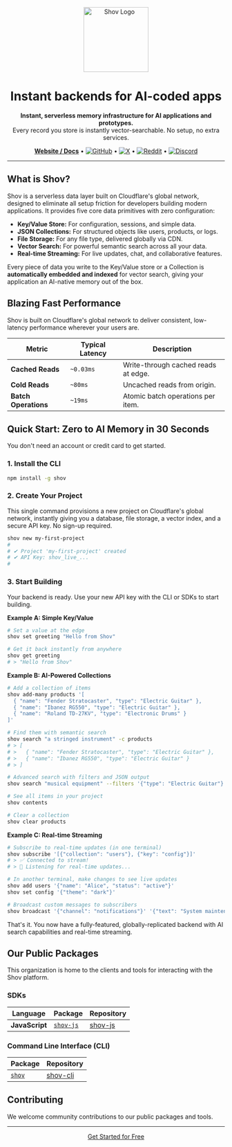 <!-- Note: This file is automatically synced from the private /shov monorepo. -->
<!-- Triggering sync -->

<div align="center">
  <img src="https://shov.com/logos/shov-logo-white.svg" alt="Shov Logo" width="150"/>
</div>

<h1 align="center">Instant backends for AI-coded apps</h1>

<p align="center">
  <strong>Instant, serverless memory infrastructure for AI applications and prototypes.</strong>
  <br />
  Every record you store is instantly vector-searchable. No setup, no extra services.
</p>

<p align="center">
  <a href="https://shov.com" target="_blank"><strong>Website / Docs</strong></a> •
  <a href="https://github.com/shovdev" target="_blank"><img src="https://img.shields.io/badge/GitHub-181717?style=flat&logo=github&logoColor=white" alt="GitHub"></a> •
  <a href="https://x.com/shovdev" target="_blank"><img src="https://img.shields.io/badge/X-000000?style=flat&logo=x&logoColor=white" alt="X"></a> •
  <a href="https://www.reddit.com/r/shov/" target="_blank"><img src="https://img.shields.io/badge/Reddit-FF4500?style=flat&logo=reddit&logoColor=white" alt="Reddit"></a> •
  <a href="https://discord.gg/GB3rDcFrGz" target="_blank"><img src="https://img.shields.io/badge/Discord-5865F2?style=flat&logo=discord&logoColor=white" alt="Discord"></a>
</p>

---

## What is Shov?

Shov is a serverless data layer built on Cloudflare's global network, designed to eliminate all setup friction for developers building modern applications. It provides five core data primitives with zero configuration:

-   **Key/Value Store:** For configuration, sessions, and simple data.
-   **JSON Collections:** For structured objects like users, products, or logs.
-   **File Storage:** For any file type, delivered globally via CDN.
-   **Vector Search:** For powerful semantic search across all your data.
-   **Real-time Streaming:** For live updates, chat, and collaborative features.

Every piece of data you write to the Key/Value store or a Collection is **automatically embedded and indexed** for vector search, giving your application an AI-native memory out of the box.

## Blazing Fast Performance

Shov is built on Cloudflare's global network to deliver consistent, low-latency performance wherever your users are.

| Metric               | Typical Latency | Description                           |
| -------------------- | --------------- | ------------------------------------- |
| **Cached Reads**     | `~0.03ms`       | Write-through cached reads at edge.   |
| **Cold Reads**       | `~80ms`         | Uncached reads from origin.           |
| **Batch Operations** | `~19ms`         | Atomic batch operations per item.     |

## Quick Start: Zero to AI Memory in 30 Seconds

You don't need an account or credit card to get started.

### 1. Install the CLI
```bash
npm install -g shov
```

### 2. Create Your Project
This single command provisions a new project on Cloudflare's global network, instantly giving you a database, file storage, a vector index, and a secure API key. No sign-up required.

```bash
shov new my-first-project
#
# ✔ Project 'my-first-project' created
# ✔ API Key: shov_live_...
#
```

### 3. Start Building
Your backend is ready. Use your new API key with the CLI or SDKs to start building.

**Example A: Simple Key/Value**
```bash
# Set a value at the edge
shov set greeting "Hello from Shov"

# Get it back instantly from anywhere
shov get greeting
# > "Hello from Shov"
```

**Example B: AI-Powered Collections**
```bash
# Add a collection of items
shov add-many products '[
  { "name": "Fender Stratocaster", "type": "Electric Guitar" },
  { "name": "Ibanez RG550", "type": "Electric Guitar" },
  { "name": "Roland TD-27KV", "type": "Electronic Drums" }
]'

# Find them with semantic search
shov search "a stringed instrument" -c products
# > [
# >   { "name": "Fender Stratocaster", "type": "Electric Guitar" },
# >   { "name": "Ibanez RG550", "type": "Electric Guitar" }
# > ]

# Advanced search with filters and JSON output
shov search "musical equipment" --filters '{"type": "Electric Guitar"}' --json

# See all items in your project
shov contents

# Clear a collection
shov clear products
```

**Example C: Real-time Streaming**
```bash
# Subscribe to real-time updates (in one terminal)
shov subscribe '[{"collection": "users"}, {"key": "config"}]'
# > ✅ Connected to stream!
# > 📡 Listening for real-time updates...

# In another terminal, make changes to see live updates
shov add users '{"name": "Alice", "status": "active"}'
shov set config '{"theme": "dark"}'

# Broadcast custom messages to subscribers
shov broadcast '{"channel": "notifications"}' '{"text": "System maintenance in 5 minutes"}'
```

That's it. You now have a fully-featured, globally-replicated backend with AI search capabilities and real-time streaming.

## Our Public Packages

This organization is home to the clients and tools for interacting with the Shov platform.

### SDKs

| Language       | Package                                     | Repository                                       |
| -------------- | ------------------------------------------- | ------------------------------------------------ |
| **JavaScript** | [`shov-js`](https://www.npmjs.com/package/shov-js) | [shov-js](./shov-js)                     |

### Command Line Interface (CLI)

| Package                               | Repository                             |
| ------------------------------------- | -------------------------------------- |
| [`shov`](https://www.npmjs.com/package/shov) | [shov-cli](./shov-cli)                 |


## Contributing

We welcome community contributions to our public packages and tools. 


---

<p align="center">
  <a href="https://shov.com/login" target="_blank">Get Started for Free</a>
</p>
